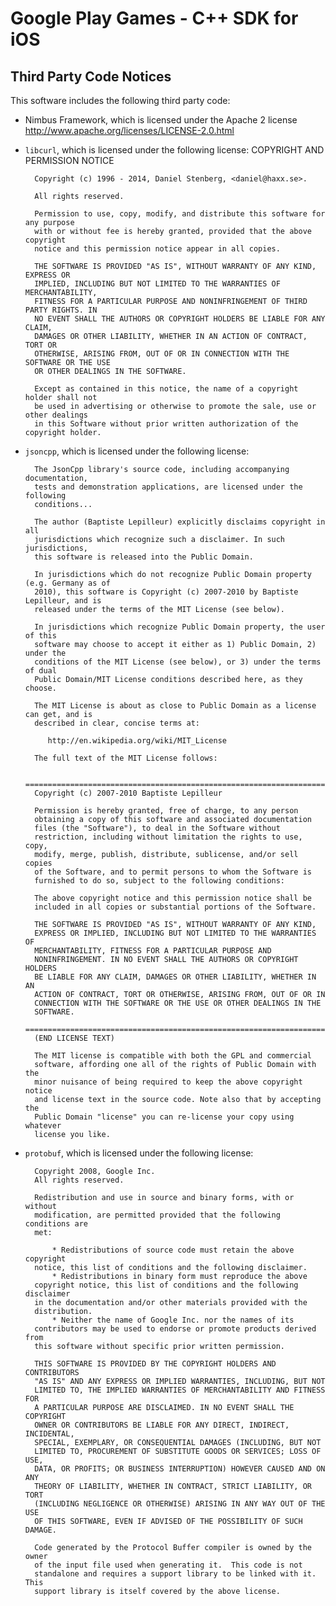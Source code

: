 # Google Play Games - C++ SDK for iOS #

## Third Party Code Notices ##

This software includes the following third party code:

+ Nimbus Framework, which is licensed under the Apache 2 license
<http://www.apache.org/licenses/LICENSE-2.0.html>

+ `libcurl`, which is licensed under the following license:
        COPYRIGHT AND PERMISSION NOTICE

        Copyright (c) 1996 - 2014, Daniel Stenberg, <daniel@haxx.se>.

        All rights reserved.

        Permission to use, copy, modify, and distribute this software for any purpose
        with or without fee is hereby granted, provided that the above copyright
        notice and this permission notice appear in all copies.

        THE SOFTWARE IS PROVIDED "AS IS", WITHOUT WARRANTY OF ANY KIND, EXPRESS OR
        IMPLIED, INCLUDING BUT NOT LIMITED TO THE WARRANTIES OF MERCHANTABILITY,
        FITNESS FOR A PARTICULAR PURPOSE AND NONINFRINGEMENT OF THIRD PARTY RIGHTS. IN
        NO EVENT SHALL THE AUTHORS OR COPYRIGHT HOLDERS BE LIABLE FOR ANY CLAIM,
        DAMAGES OR OTHER LIABILITY, WHETHER IN AN ACTION OF CONTRACT, TORT OR
        OTHERWISE, ARISING FROM, OUT OF OR IN CONNECTION WITH THE SOFTWARE OR THE USE
        OR OTHER DEALINGS IN THE SOFTWARE.

        Except as contained in this notice, the name of a copyright holder shall not
        be used in advertising or otherwise to promote the sale, use or other dealings
        in this Software without prior written authorization of the copyright holder.

+ `jsoncpp`, which is licensed under the following license:

        The JsonCpp library's source code, including accompanying documentation,
        tests and demonstration applications, are licensed under the following
        conditions...

        The author (Baptiste Lepilleur) explicitly disclaims copyright in all
        jurisdictions which recognize such a disclaimer. In such jurisdictions,
        this software is released into the Public Domain.

        In jurisdictions which do not recognize Public Domain property (e.g. Germany as of
        2010), this software is Copyright (c) 2007-2010 by Baptiste Lepilleur, and is
        released under the terms of the MIT License (see below).

        In jurisdictions which recognize Public Domain property, the user of this
        software may choose to accept it either as 1) Public Domain, 2) under the
        conditions of the MIT License (see below), or 3) under the terms of dual
        Public Domain/MIT License conditions described here, as they choose.

        The MIT License is about as close to Public Domain as a license can get, and is
        described in clear, concise terms at:

           http://en.wikipedia.org/wiki/MIT_License

        The full text of the MIT License follows:

        ========================================================================
        Copyright (c) 2007-2010 Baptiste Lepilleur

        Permission is hereby granted, free of charge, to any person
        obtaining a copy of this software and associated documentation
        files (the "Software"), to deal in the Software without
        restriction, including without limitation the rights to use, copy,
        modify, merge, publish, distribute, sublicense, and/or sell copies
        of the Software, and to permit persons to whom the Software is
        furnished to do so, subject to the following conditions:

        The above copyright notice and this permission notice shall be
        included in all copies or substantial portions of the Software.

        THE SOFTWARE IS PROVIDED "AS IS", WITHOUT WARRANTY OF ANY KIND,
        EXPRESS OR IMPLIED, INCLUDING BUT NOT LIMITED TO THE WARRANTIES OF
        MERCHANTABILITY, FITNESS FOR A PARTICULAR PURPOSE AND
        NONINFRINGEMENT. IN NO EVENT SHALL THE AUTHORS OR COPYRIGHT HOLDERS
        BE LIABLE FOR ANY CLAIM, DAMAGES OR OTHER LIABILITY, WHETHER IN AN
        ACTION OF CONTRACT, TORT OR OTHERWISE, ARISING FROM, OUT OF OR IN
        CONNECTION WITH THE SOFTWARE OR THE USE OR OTHER DEALINGS IN THE
        SOFTWARE.
        ========================================================================
        (END LICENSE TEXT)

        The MIT license is compatible with both the GPL and commercial
        software, affording one all of the rights of Public Domain with the
        minor nuisance of being required to keep the above copyright notice
        and license text in the source code. Note also that by accepting the
        Public Domain "license" you can re-license your copy using whatever
        license you like.

+ `protobuf`, which is licensed under the following license:

        Copyright 2008, Google Inc.
        All rights reserved.

        Redistribution and use in source and binary forms, with or without
        modification, are permitted provided that the following conditions are
        met:

            * Redistributions of source code must retain the above copyright
        notice, this list of conditions and the following disclaimer.
            * Redistributions in binary form must reproduce the above
        copyright notice, this list of conditions and the following disclaimer
        in the documentation and/or other materials provided with the
        distribution.
            * Neither the name of Google Inc. nor the names of its
        contributors may be used to endorse or promote products derived from
        this software without specific prior written permission.

        THIS SOFTWARE IS PROVIDED BY THE COPYRIGHT HOLDERS AND CONTRIBUTORS
        "AS IS" AND ANY EXPRESS OR IMPLIED WARRANTIES, INCLUDING, BUT NOT
        LIMITED TO, THE IMPLIED WARRANTIES OF MERCHANTABILITY AND FITNESS FOR
        A PARTICULAR PURPOSE ARE DISCLAIMED. IN NO EVENT SHALL THE COPYRIGHT
        OWNER OR CONTRIBUTORS BE LIABLE FOR ANY DIRECT, INDIRECT, INCIDENTAL,
        SPECIAL, EXEMPLARY, OR CONSEQUENTIAL DAMAGES (INCLUDING, BUT NOT
        LIMITED TO, PROCUREMENT OF SUBSTITUTE GOODS OR SERVICES; LOSS OF USE,
        DATA, OR PROFITS; OR BUSINESS INTERRUPTION) HOWEVER CAUSED AND ON ANY
        THEORY OF LIABILITY, WHETHER IN CONTRACT, STRICT LIABILITY, OR TORT
        (INCLUDING NEGLIGENCE OR OTHERWISE) ARISING IN ANY WAY OUT OF THE USE
        OF THIS SOFTWARE, EVEN IF ADVISED OF THE POSSIBILITY OF SUCH DAMAGE.

        Code generated by the Protocol Buffer compiler is owned by the owner
        of the input file used when generating it.  This code is not
        standalone and requires a support library to be linked with it.  This
        support library is itself covered by the above license.
